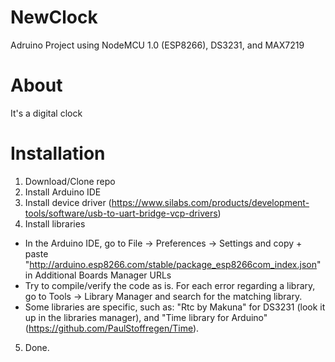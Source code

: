# NewClock

Adruino Project using NodeMCU 1.0 (ESP8266), DS3231, and MAX7219

# About

It's a digital clock

# Installation

1. Download/Clone repo
2. Install Arduino IDE
3. Install device driver (https://www.silabs.com/products/development-tools/software/usb-to-uart-bridge-vcp-drivers)
4. Install libraries
  - In the Arduino IDE, go to File -> Preferences -> Settings and copy + paste "http://arduino.esp8266.com/stable/package_esp8266com_index.json" in Additional Boards Manager URLs
  - Try to compile/verify the code as is. For each error regarding a library, go to Tools -> Library Manager and search for the matching library.
  - Some libraries are specific, such as: "Rtc by Makuna" for DS3231 (look it up in the libraries manager), and "Time library for Arduino" (https://github.com/PaulStoffregen/Time).
5. Done.
